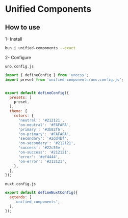# Unified Components
## How to use

1- Install

```bash
bun i unified-components --exact
```

2- Configure

`uno.config.js`

```js
import { defineConfig } from 'unocss';
import preset from 'unified-components/uno.config.js';


export default defineConfig({
  presets: [
    preset,
  ],
  theme: {
    colors: {
      'neutral': '#212121',
      'on-neutral': '#FAFAFA',
      'primary': '#3b82f6',
      'on-primary': '#FAFAFA',
      'secondary': '#2dd4bf',
      'on-secondary': '#212121',
      'success': '#22c55e',
      'on-success': '#212121',
      'error': '#ef4444',
      'on-error': '#212121',
    },
  },
});
```

`nuxt.config.js`

```js
export default defineNuxtConfig({
  extends: [
    'unified-components',
  ],
});
```
